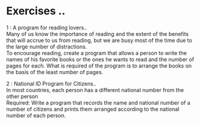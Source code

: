 # Exercises ..

1 : A program for reading lovers..  
Many of us know the importance of reading and the extent of the benefits that will accrue to us from reading, but we are busy most of the time due to the large number of distractions.  
To encourage reading, create a program that allows a person to write the names of his favorite books or the ones he wants to read and the number of pages for each. What is required of the program is to arrange the books on the basis of the least number of pages.

2 : National ID Program for Citizens..  
In most countries, each person has a different national number from the other person  
Required: Write a program that records the name and national number of a number of citizens and prints them arranged according to the national number of each person.
